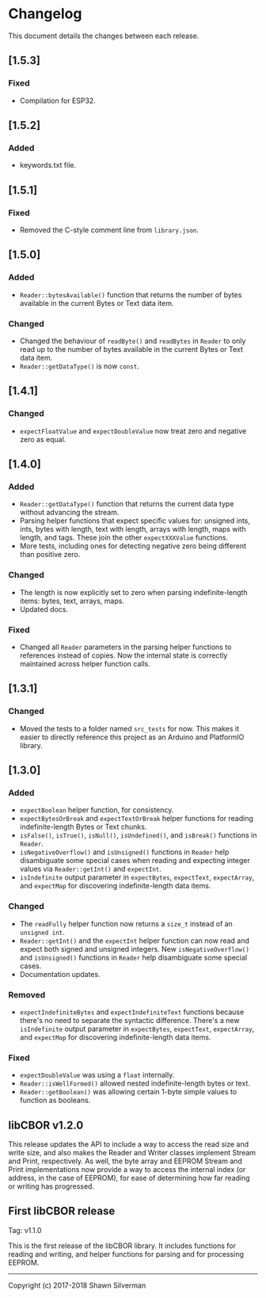 # Changelog

This document details the changes between each release.

## [1.5.3]

### Fixed
* Compilation for ESP32.

## [1.5.2]

### Added
* keywords.txt file.

## [1.5.1]

### Fixed
* Removed the C-style comment line from `library.json`.

## [1.5.0]

### Added
* `Reader::bytesAvailable()` function that returns the number of bytes
  available in the current Bytes or Text data item.

### Changed
* Changed the behaviour of `readByte()` and `readBytes` in `Reader` to only
  read up to the number of bytes available in the current Bytes or Text
  data item.
* `Reader::getDataType()` is now `const`.

## [1.4.1]

### Changed
* `expectFloatValue` and `expectDoubleValue` now treat zero and negative
  zero as equal.

## [1.4.0]

### Added
* `Reader::getDataType()` function that returns the current data type without
  advancing the stream.
* Parsing helper functions that expect specific values for: unsigned ints,
  ints, bytes with length, text with length, arrays with length, maps with
  length, and tags. These join the other `expectXXXValue` functions.
* More tests, including ones for detecting negative zero being different than
  positive zero.

### Changed
* The length is now explicitly set to zero when parsing indefinite-length
  items: bytes, text, arrays, maps.
* Updated docs.

### Fixed
* Changed all `Reader` parameters in the parsing helper functions to
  references instead of copies. Now the internal state is correctly
  maintained across helper function calls.

## [1.3.1]

### Changed
* Moved the tests to a folder named `src_tests` for now. This makes it easier
  to directly reference this project as an Arduino and PlatformIO library.

## [1.3.0]

### Added
* `expectBoolean` helper function, for consistency.
* `expectBytesOrBreak` and `expectTextOrBreak` helper functions for reading
  indefinite-length Bytes or Text chunks.
* `isFalse()`, `isTrue()`, `isNull()`, `isUndefined()`, and `isBreak()`
  functions in `Reader`.
* `isNegativeOverflow()` and `isUnsigned()` functions in `Reader` help
  disambiguate some special cases when reading and expecting integer values
  via `Reader::getInt()` and `expectInt`.
* `isIndefinite` output parameter in `expectBytes`, `expectText`,
  `expectArray`, and `expectMap` for discovering indefinite-length data
  items.

### Changed
* The `readFully` helper function now returns a `size_t` instead of an
  `unsigned int`.
* `Reader::getInt()` and the `expectInt` helper function can now read and
  expect both signed and unsigned integers. New `isNegativeOverflow()` and
  `isUnsigned()` functions in `Reader` help disambiguate some special cases.
* Documentation updates.

### Removed
* `expectIndefiniteBytes` and `expectIndefiniteText` functions because
  there's no need to separate the syntactic difference. There's a new
  `isIndefinite` output parameter in `expectBytes`, `expectText`,
  `expectArray`, and `expectMap` for discovering indefinite-length data
  items.

### Fixed
* `expectDoubleValue` was using a `float` internally.
* `Reader::isWellFormed()` allowed nested indefinite-length bytes or text.
* `Reader::getBoolean()` was allowing certain 1-byte simple values to
  function as booleans.

## libCBOR v1.2.0

This release updates the API to include a way to access the read size and
write size, and also makes the Reader and Writer classes implement Stream
and Print, respectively. As well, the byte array and EEPROM Stream and Print
implementations now provide a way to access the internal index (or address,
in the case of EEPROM), for ease of determining how far reading or writing
has progressed.

## First libCBOR release

Tag: v1.1.0

This is the first release of the libCBOR library. It includes functions for
reading and writing, and helper functions for parsing and for processing
EEPROM.

---

Copyright (c) 2017-2018 Shawn Silverman
